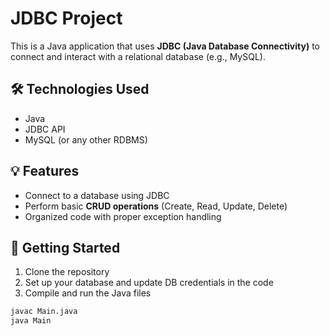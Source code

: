 # JDBC Project

This is a Java application that uses **JDBC (Java Database Connectivity)** to connect and interact with a relational database (e.g., MySQL).

## 🛠️ Technologies Used

- Java  
- JDBC API  
- MySQL (or any other RDBMS)  

## 💡 Features

- Connect to a database using JDBC  
- Perform basic **CRUD operations** (Create, Read, Update, Delete)  
- Organized code with proper exception handling  

## 🚀 Getting Started

1. Clone the repository  
2. Set up your database and update DB credentials in the code  
3. Compile and run the Java files

```bash
javac Main.java
java Main
